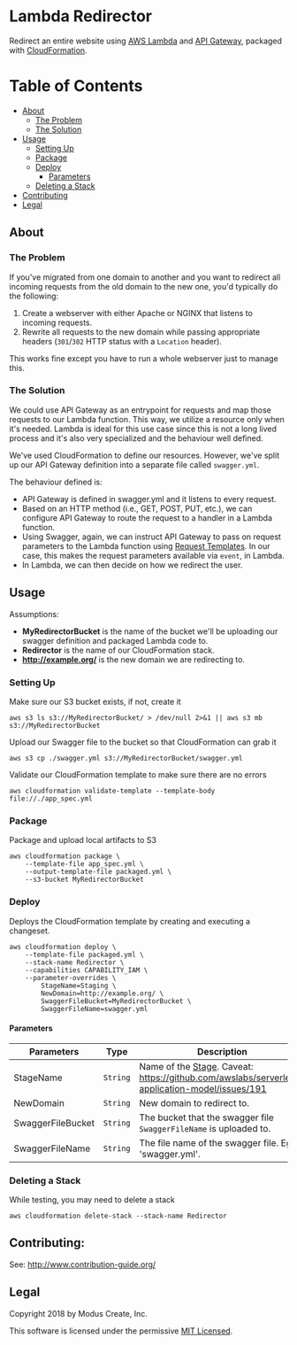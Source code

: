 # Lambda Redirector
Redirect an entire website using [AWS Lambda](https://aws.amazon.com/lambda/) and [API Gateway](https://aws.amazon.com/api-gateway/), packaged with [CloudFormation](https://aws.amazon.com/cloudformation/).

# Table of Contents
 - [About](#about)
   - [The Problem](#the-problem)
   - [The Solution](#the-solution)
 - [Usage](#usage)
   - [Setting Up](#setting-up)
   - [Package](#package)
   - [Deploy](#deploy)
     - [Parameters](#parameters)
   - [Deleting a Stack](#deleting-a-stack)
 - [Contributing](#contributing)
 - [Legal](#legal)

## About
### The Problem
If you've migrated from one domain to another and you want to redirect all incoming requests from the old domain to the new one, you'd typically do the following:
1. Create a webserver with either Apache or NGINX that listens to incoming requests.
2. Rewrite all requests to the new domain while passing appropriate headers (`301`/`302` HTTP status with a `Location` header).

This works fine except you have to run a whole webserver just to manage this.

### The Solution
We could use API Gateway as an entrypoint for requests and map those requests to our Lambda function. This way, we utilize a resource only when it's needed. Lambda is ideal for this use case since this is not a long lived process and it's also very specialized and the behaviour well defined.

We've used CloudFormation to define our resources. However, we've split up our API Gateway definition into a separate file called `swagger.yml`.

The behaviour defined is:
 - API Gateway is defined in swagger.yml and it listens to every request.
 - Based on an HTTP method (i.e., GET, POST, PUT, etc.), we can configure API Gateway to route the request to a handler in a Lambda function.
 - Using Swagger, again, we can instruct API Gateway to pass on request parameters to the Lambda function using [Request Templates](https://docs.aws.amazon.com/apigateway/latest/developerguide/api-gateway-mapping-template-reference.html). In our case, this makes the request parameters available via `event`, in Lambda.
 - In Lambda, we can then decide on how we redirect the user.

## Usage
Assumptions:
 - **MyRedirectorBucket** is the name of the bucket we'll be uploading our swagger definition and packaged Lambda code to.
 - **Redirector** is the name of our CloudFormation stack.
 - **http://example.org/** is the new domain we are redirecting to.

### Setting Up
Make sure our S3 bucket exists, if not, create it
```
aws s3 ls s3://MyRedirectorBucket/ > /dev/null 2>&1 || aws s3 mb s3://MyRedirectorBucket
```

Upload our Swagger file to the bucket so that CloudFormation can grab it
```
aws s3 cp ./swagger.yml s3://MyRedirectorBucket/swagger.yml
```

Validate our CloudFormation template to make sure there are no errors
```
aws cloudformation validate-template --template-body file://./app_spec.yml
```

### Package
Package and upload local artifacts to S3
```
aws cloudformation package \
    --template-file app_spec.yml \
    --output-template-file packaged.yml \
    --s3-bucket MyRedirectorBucket
```

### Deploy
Deploys the CloudFormation template by creating and executing a changeset.
```
aws cloudformation deploy \
    --template-file packaged.yml \
    --stack-name Redirector \
    --capabilities CAPABILITY_IAM \
    --parameter-overrides \
        StageName=Staging \
        NewDomain=http://example.org/ \
        SwaggerFileBucket=MyRedirectorBucket \
        SwaggerFileName=swagger.yml
```

#### Parameters
Parameters | Type | Description
---|:---:|---
StageName | `String` | Name of the [Stage](https://docs.aws.amazon.com/apigateway/latest/developerguide/set-up-stages.html). Caveat: https://github.com/awslabs/serverless-application-model/issues/191
NewDomain | `String` | New domain to redirect to.
SwaggerFileBucket | `String` | The bucket that the swagger file `SwaggerFileName` is uploaded to.
SwaggerFileName | `String` | The file name of the swagger file. Eg: 'swagger.yml'.

### Deleting a Stack
While testing, you may need to delete a stack
```
aws cloudformation delete-stack --stack-name Redirector
```

## Contributing:
See: http://www.contribution-guide.org/

## Legal
Copyright 2018 by Modus Create, Inc. 

This software is licensed under the permissive [MIT Licensed](LICENSE.md).